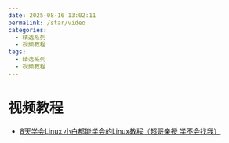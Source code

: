 ```yaml
---
date: 2025-08-16 13:02:11
permalink: /star/video
categories:
  - 精选系列
  - 视频教程
tags:
  - 精选系列
  - 视频教程
---
```


# 视频教程

- [8天学会Linux 小白都能学会的Linux教程（超哥亲授 学不会找我）](https://www.bilibili.com/video/BV1db4y1B778)
